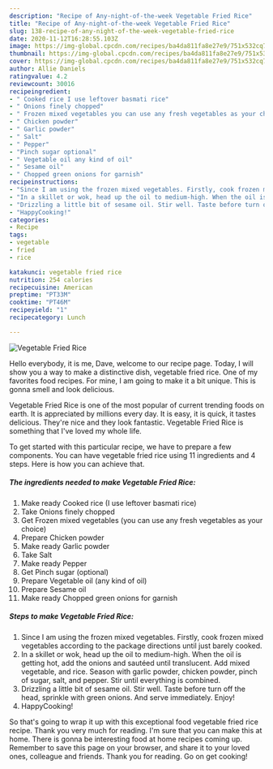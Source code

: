 ```yaml
---
description: "Recipe of Any-night-of-the-week Vegetable Fried Rice"
title: "Recipe of Any-night-of-the-week Vegetable Fried Rice"
slug: 138-recipe-of-any-night-of-the-week-vegetable-fried-rice
date: 2020-11-12T16:28:55.103Z
image: https://img-global.cpcdn.com/recipes/ba4da811fa8e27e9/751x532cq70/vegetable-fried-rice-recipe-main-photo.jpg
thumbnail: https://img-global.cpcdn.com/recipes/ba4da811fa8e27e9/751x532cq70/vegetable-fried-rice-recipe-main-photo.jpg
cover: https://img-global.cpcdn.com/recipes/ba4da811fa8e27e9/751x532cq70/vegetable-fried-rice-recipe-main-photo.jpg
author: Allie Daniels
ratingvalue: 4.2
reviewcount: 30016
recipeingredient:
- " Cooked rice I use leftover basmati rice"
- " Onions finely chopped"
- " Frozen mixed vegetables you can use any fresh vegetables as your choice"
- " Chicken powder"
- " Garlic powder"
- " Salt"
- " Pepper"
- "Pinch sugar optional"
- " Vegetable oil any kind of oil"
- " Sesame oil"
- " Chopped green onions for garnish"
recipeinstructions:
- "Since I am using the frozen mixed vegetables. Firstly, cook frozen mixed vegetables according to the package directions until just barely cooked."
- "In a skillet or wok, head up the oil to medium-high. When the oil is getting hot, add the onions and sautéed until translucent. Add mixed vegetable, and rice. Season with garlic powder, chicken powder, pinch of sugar, salt, and pepper. Stir until everything is combined."
- "Drizzling a little bit of sesame oil. Stir well. Taste before turn off the head, sprinkle with green onions. And serve immediately. Enjoy!"
- "HappyCooking!"
categories:
- Recipe
tags:
- vegetable
- fried
- rice

katakunci: vegetable fried rice 
nutrition: 254 calories
recipecuisine: American
preptime: "PT33M"
cooktime: "PT46M"
recipeyield: "1"
recipecategory: Lunch

---
```



![Vegetable Fried Rice](https://img-global.cpcdn.com/recipes/ba4da811fa8e27e9/751x532cq70/vegetable-fried-rice-recipe-main-photo.jpg)

Hello everybody, it is me, Dave, welcome to our recipe page. Today, I will show you a way to make a distinctive dish, vegetable fried rice. One of my favorites food recipes. For mine, I am going to make it a bit unique. This is gonna smell and look delicious.



Vegetable Fried Rice is one of the most popular of current trending foods on earth. It is appreciated by millions every day. It is easy, it is quick, it tastes delicious. They're nice and they look fantastic. Vegetable Fried Rice is something that I've loved my whole life.


To get started with this particular recipe, we have to prepare a few components. You can have vegetable fried rice using 11 ingredients and 4 steps. Here is how you can achieve that.

<!--inarticleads1-->

##### The ingredients needed to make Vegetable Fried Rice:

1. Make ready  Cooked rice (I use leftover basmati rice)
1. Take  Onions finely chopped
1. Get  Frozen mixed vegetables (you can use any fresh vegetables as your choice)
1. Prepare  Chicken powder
1. Make ready  Garlic powder
1. Take  Salt
1. Make ready  Pepper
1. Get Pinch sugar (optional)
1. Prepare  Vegetable oil (any kind of oil)
1. Prepare  Sesame oil
1. Make ready  Chopped green onions for garnish




<!--inarticleads2-->

##### Steps to make Vegetable Fried Rice:

1. Since I am using the frozen mixed vegetables. Firstly, cook frozen mixed vegetables according to the package directions until just barely cooked.
1. In a skillet or wok, head up the oil to medium-high. When the oil is getting hot, add the onions and sautéed until translucent. Add mixed vegetable, and rice. Season with garlic powder, chicken powder, pinch of sugar, salt, and pepper. Stir until everything is combined.
1. Drizzling a little bit of sesame oil. Stir well. Taste before turn off the head, sprinkle with green onions. And serve immediately. Enjoy!
1. HappyCooking!




So that's going to wrap it up with this exceptional food vegetable fried rice recipe. Thank you very much for reading. I'm sure that you can make this at home. There is gonna be interesting food at home recipes coming up. Remember to save this page on your browser, and share it to your loved ones, colleague and friends. Thank you for reading. Go on get cooking!
